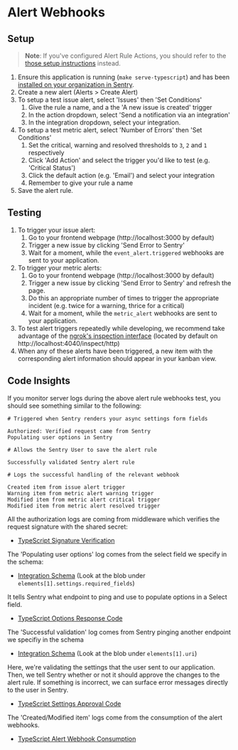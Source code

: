 # Alert Webhooks

## Setup

> **Note**: If you've configured Alert Rule Actions, you should refer to the [those setup instructions](../ui-components/alert-rule-actions.md) instead.

1. Ensure this application is running (`make serve-typescript`) and has been [installed on your organization in Sentry](../installation.md).
2. Create a new alert (Alerts > Create Alert)
3. To setup a test issue alert, select 'Issues' then 'Set Conditions'
   1. Give the rule a name, and a the 'A new issue is created' trigger
   2. In the action dropdown, select 'Send a notification via an integration'
   3. In the integration dropdown, select your integration.
4. To setup a test metric alert, select 'Number of Errors' then 'Set Conditions'
   1. Set the critical, warning and resolved thresholds to `3`, `2` and `1` respectively
   2. Click 'Add Action' and select the trigger you'd like to test (e.g. 'Critical Status')
   3. Click the default action (e.g. 'Email') and select your integration
   4. Remember to give your rule a name
5. Save the alert rule.

## Testing

1. To trigger your issue alert:
   1. Go to your frontend webpage (http://localhost:3000 by default)
   2. Trigger a new issue by clicking 'Send Error to Sentry'
   3. Wait for a moment, while the `event_alert.triggered` webhooks are sent to your application.
2. To trigger your metric alerts:
   1. Go to your frontend webpage (http://localhost:3000 by default)
   2. Trigger a new issue by clicking 'Send Error to Sentry' and refresh the page.
   3. Do this an appropriate number of times to trigger the appropriate incident (e.g. twice for a warning, thrice for a critical)
   4. Wait for a moment, while the `metric_alert` webhooks are sent to your application.
3. To test alert triggers repeatedly while developing, we recommend take advantage of the [ngrok's inspection interface](https://ngrok.com/docs/secure-tunnels#inspecting-requests) (located by default on http://localhost:4040/inspect/http)
4. When any of these alerts have been triggered, a new item with the corresponding alert information should appear in your kanban view.

## Code Insights

If you monitor server logs during the above alert rule webhooks test, you should see something similar to the following:

```
# Triggered when Sentry renders your async settings form fields

Authorized: Verified request came from Sentry
Populating user options in Sentry

# Allows the Sentry User to save the alert rule

Successfully validated Sentry alert rule

# Logs the successful handling of the relevant webhook

Created item from issue alert trigger
Warning item from metric alert warning trigger
Modified item from metric alert critical trigger
Modified item from metric alert resolved trigger
```

All the authorization logs are coming from middleware which verifies the request signature with the shared secret:

- [TypeScript Signature Verification](../../backend-ts/src/api/middleware/verifySentrySignature.ts)

The 'Populating user options' log comes from the select field we specify in the schema:

- [Integration Schema](../../integration-schema.json) (Look at the blob under `elements[1].settings.required_fields`)

It tells Sentry what endpoint to ping and use to populate options in a Select field.

- [TypeScript Options Response Code](../../backend-ts/src/api/sentry/options.ts)

The 'Successful validation' log comes from Sentry pinging another endpoint we specifiy in the schema

- [Integration Schema](../../integration-schema.json) (Look at the blob under `elements[1].uri`)

Here, we're validating the settings that the user sent to our application. Then, we tell Sentry whether or not it should approve the changes to the alert rule. If something is incorrect, we can surface error messages directly to the user in Sentry.

- [TypeScript Settings Approval Code](../../backend-ts/src/api/sentry/alertRuleAction.ts)

The 'Created/Modified item' logs come from the consumption of the alert webhooks.

- [TypeScript Alert Webhook Consumption](../../backend-ts/src/api/sentry/handlers/alertHandler.ts)
